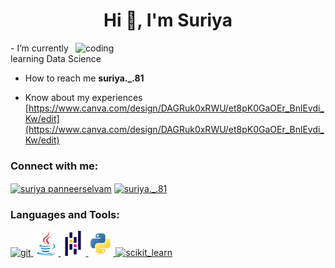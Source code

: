 <h1 align="center">Hi 👋, I'm Suriya</h1>
<img align="right" alt="coding" width="400" src="https://giphy.com/gifs/art-animation-trip-xTiTnwtxXU2SbrTsmA">
-  I’m currently learning Data Science

-  How to reach me **suriya._.81**

-  Know about my experiences [https://www.canva.com/design/DAGRuk0xRWU/et8pK0GaOEr_BnlEvdi_Kw/edit](https://www.canva.com/design/DAGRuk0xRWU/et8pK0GaOEr_BnlEvdi_Kw/edit)

<h3 align="left">Connect with me:</h3>
<p align="left">
<a href="https://linkedin.com/in/suriya panneerselvam" target="blank"><img align="center" src="https://raw.githubusercontent.com/rahuldkjain/github-profile-readme-generator/master/src/images/icons/Social/linked-in-alt.svg" alt="suriya panneerselvam" height="30" width="40" /></a>
<a href="https://instagram.com/suriya._.81" target="blank"><img align="center" src="https://raw.githubusercontent.com/rahuldkjain/github-profile-readme-generator/master/src/images/icons/Social/instagram.svg" alt="suriya._.81" height="30" width="40" /></a>
</p>

<h3 align="left">Languages and Tools:</h3>
<p align="left"> <a href="https://git-scm.com/" target="_blank" rel="noreferrer"> <img src="https://www.vectorlogo.zone/logos/git-scm/git-scm-icon.svg" alt="git" width="40" height="40"/> </a> <a href="https://www.java.com" target="_blank" rel="noreferrer"> <img src="https://raw.githubusercontent.com/devicons/devicon/master/icons/java/java-original.svg" alt="java" width="40" height="40"/> </a> <a href="https://pandas.pydata.org/" target="_blank" rel="noreferrer"> <img src="https://raw.githubusercontent.com/devicons/devicon/2ae2a900d2f041da66e950e4d48052658d850630/icons/pandas/pandas-original.svg" alt="pandas" width="40" height="40"/> </a> <a href="https://www.python.org" target="_blank" rel="noreferrer"> <img src="https://raw.githubusercontent.com/devicons/devicon/master/icons/python/python-original.svg" alt="python" width="40" height="40"/> </a> <a href="https://scikit-learn.org/" target="_blank" rel="noreferrer"> <img src="https://upload.wikimedia.org/wikipedia/commons/0/05/Scikit_learn_logo_small.svg" alt="scikit_learn" width="40" height="40"/> </a> </p>
